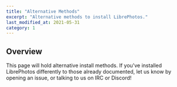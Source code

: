 ```yaml
---
title: "Alternative Methods"
excerpt: "Alternative methods to install LibrePhotos."
last_modified_at: 2021-05-31
category: 1 
---
```


## Overview

This page will hold alternative install methods. If you've installed LibrePhotos differently to those already
documented, let us know by opening an issue, or talking to us on IRC or Discord!
